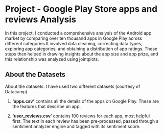 # Project - Google Play Store apps and reviews Analysis

In this project, I conducted a comprehensive analysis of the Android app market by comparing over ten thousand apps in Google Play across different categories.It involved data cleaning, correcting data types, exploring app categories, and obtaining a distribution of app ratings. These steps then helped in drawing insights about the app size and app prize, and this relationship was analyzed using jointplots.

## About the Datasets
About the datasets:
I have used two different datasets (courtesy of Datacamp).

1. **‘apps.csv’** contains all the details of the apps on Google Play. These are the features that describe an app.

2. **‘user_reviews.csv’** contains 100 reviews for each app, most helpful first. The text in each review has been pre-processed, passed through a sentiment analyzer engine and tagged with its sentiment score. 

